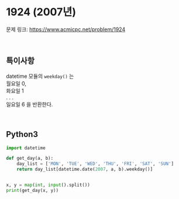 # 1924 (2007년)

문제 링크: <https://www.acmicpc.net/problem/1924>

<br>

## 특이사항

datetime 모듈의 `weekday()` 는  
월요일 0,  
화요일 1  
. . .  
일요일 6 을 반환한다.

<br>

## Python3

```python
import datetime

def get_day(a, b):
    day_list = ['MON', 'TUE', 'WED', 'THU', 'FRI', 'SAT', 'SUN']
    return day_list[datetime.date(2007, a, b).weekday()]


x, y = map(int, input().split())
print(get_day(x, y))
```
